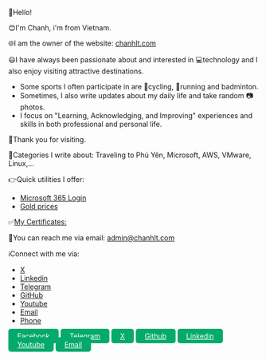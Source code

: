 👋Hello!<br>

😊I'm Chanh, i'm from Vietnam. 

🌐I am the owner of the website: <a href="#">chanhlt.com</a><br>

😃I have always been passionate about and interested in 💻technology and I also enjoy visiting attractive destinations.<br>
- Some sports I often participate in are 🚴cycling, 🏃running and badminton.<br>
- Sometimes, I also write updates about my daily life and take random 📷photos. <br>
- I focus on "Learning, Acknowledging, and Improving" experiences and skills in both professional and personal life.

👏Thank you for visiting.


🔖Categories I write about: Traveling to Phú Yên, Microsoft, AWS, VMware, Linux,...

👉Quick utilities I offer: 
- <a href="#">Microsoft 365 Login</a>
- <a href="https://www.mihong.vn/vi/gia-vang-trong-nuoc">Gold prices</a>

✅<a href="#">My Certificates:</a>

📧You can reach me via email: <a href="mailto:admin@chanhlt.com">admin@chanhlt.com</a> 

ℹ️Connect with me via: 
- <a href="#">X</a>
- <a href="#">Linkedin</a>
- <a href="#">Telegram</a>
- <a href="#">GitHub</a>
- <a href="#">Youtube</a>
- <a href="#">Email</a>
- <a href="#">Phone</a>

<a href="#" style="color: #fff;
    background-color: #04AA6D !important;
    border-radius: 5px;
    padding: 6px 18px;" class="fa fa-facebook">Facebook</a> <a href="#" style="color: #fff;
    background-color: #04AA6D !important;
    border-radius: 5px;
    padding: 6px 18px;" class="fa fa-facebook">Telegram</a> <a href="#" style="color: #fff;
    background-color: #04AA6D !important;
    border-radius: 5px;
    padding: 6px 18px;" class="fa fa-facebook">X</a> <a href="#" style="color: #fff;
    background-color: #04AA6D !important;
    border-radius: 5px;
    padding: 6px 18px;" class="fa fa-facebook">Github</a> <a href="#" style="color: #fff;
    background-color: #04AA6D !important;
    border-radius: 5px;
    padding: 6px 18px;" class="fa fa-facebook">Linkedin</a> <a href="#" style="color: #fff;
    background-color: #04AA6D !important;
    border-radius: 5px;
    padding: 6px 18px;" class="fa fa-facebook">Youtube</a> <a href="#" style="color: #fff;
    background-color: #04AA6D !important;
    border-radius: 5px;
    padding: 6px 18px;" class="fa fa-facebook">Email</a> 
    
